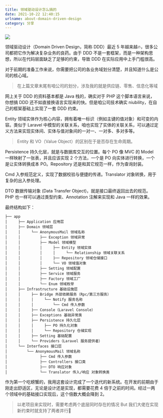 ```yaml
---
title: 领域驱动设计怎么搞的
date: 2021-10-22 12:40:15
urlname: about-domain-driven-design
category: 分享
---
```


![](https://i.imgtg.com/2022/08/23/K6MjM.png)

领域驱动设计（Domain Driven Design，简称 DDD）最近 5 年越来越🔥，很多公司都把它作为解决复杂业务的良药。由于 DDD 不是一套框架，而是一种架构思想，所以在代码层面缺乏了足够的约束，导致 DDD 在实际应用中上手门槛很高。

<!-- more -->

对于前期的准备工作来说，你需要把公司的各业务域划分清楚，并且知道什么是公司的核心域。

> 在上篇文章末尾有咱公司的划分，涉及我的就是供应链、零售、信息化等域

网上关于 DDD 的资料基本都是 Java 栈的，确实对于 PHP 这个脚本语言来说，你想搞 DDD 还不如直接换语言实现来的快。但是咱公司技术确实 niubility，在自己的框架基础上实现了一套 DDD 约束。

Entity 领域实体作为核心内容，拥有着唯一标识（例如主键的值对象）和可变的内容。类似于 Laravel 中模型的关联关系，咱也实现了实体的关联关系，可以通过定义方法来实现实体间、实体与值对象间的一对一、一对多、多对多等。

> Entity 和 VO（Value Object）的区别在于是否存在生命周期。

Persistence 持久化层，就是与数据库交互的位置。每个 PO 像 MVC 的 Model 一样映射了一张表，并且应该实现 2 个方法，一个是 PO 向实体进行转换，一个是让实体转换成本 PO。Repository 还是和其它规范一样，作为查询封装。

Cmd 入参规范定义，实现了数据校验与便捷的传递。Translator 对象转换，用于复杂的出入参处理。

DTO 数据传输对象 (Data Transfer Object)，就是接口最终返回出去的规范。PHP 也一样可以通过类型约束、Annotation 注解来实现和 Java 一样的效果。

最终结构如下：

```
├── app
│     ├── Application 应用层
│     ├── Domain 领域层
│     │     └── AnonymousMail 领域名称
│     │         ├── Exception 领域异常
│     │         ├── Model 领域模型
│     │         │     ├── Entity 领域实体
│     │         │     │     └── Relationship 领域关联关系
│     │         │     ├── Repository 领域仓储接口
│     │         │     └── VO 领域值对象
│     │         ├── Setting 领域配置
│     │         ├── Service 领域服务
│     │         ├── Factory 领域工厂
│     │         └── Enum 领域枚举
│     ├── Infrastructure 基础设施层
│     │     ├── Bridge 外部依赖服务（Rpc/第三方服务）
│     │     │     └── Notify 服务名称
│     │     │         └── Cmd 传入参数
│     │     ├── Console（Laravel Console）
│     │     ├── Exceptions 基础异常类
│     │     ├── Persistence 持久化层
│     │     │     ├── PO 持久化对象
│     │     │     └── Repository 仓储实现
│     │     ├── Setting 基础配置
│     │     └── Providers（Laravel 服务提供者）
│     └── Interfaces 接口层
│         └── AnonymousMail 领域名称
│               ├── Cmd 传入参数
│               ├── Controllers 接口类
│               ├── DTO 响应对象
│               └── Translator 传入/响应 对象转换类
```

作为第一个吃螃蟹的，我用这套设计完成了一个迭代的新系统。在开发的前期由于刚走出舒适区，无论是设计还是实现，都需要花费 4 倍于之前的时间。经过一两个领域中的基础接口实现后，这个倍数大概会降到 2。

> 以老项目来实现时，需要考虑两个底层同时存在的情况
> But 我们大佬在实现新约束时就支持了两者并行🤩
